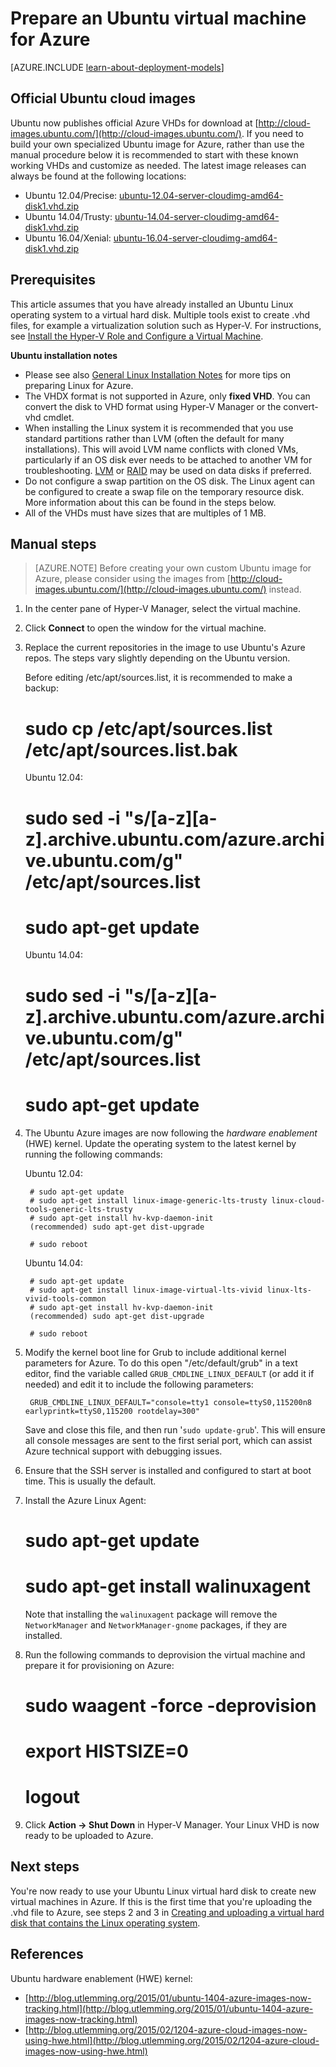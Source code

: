 <properties
    pageTitle="Create and upload an Ubuntu Linux VHD in Azure"
    description="Learn to create and upload an Azure virtual hard disk (VHD) that contains an Ubuntu Linux operating system."
    services="virtual-machines-linux"
    documentationcenter=""
    author="szarkos"
    manager="timlt"
    editor="tysonn"
    tags="azure-resource-manager,azure-service-management" />
<tags
    ms.assetid="3e097959-84fc-4f6a-8cc8-35e087fd1542"
    ms.service="virtual-machines-linux"
    ms.workload="infrastructure-services"
    ms.tgt_pltfrm="vm-linux"
    ms.devlang="na"
    ms.topic="article"
    ms.date="08/24/2016"
    wacn.date=""
    ms.author="szark" />

# Prepare an Ubuntu virtual machine for Azure
[AZURE.INCLUDE [learn-about-deployment-models](../../includes/learn-about-deployment-models-both-include.md)]

## Official Ubuntu cloud images
Ubuntu now publishes official Azure VHDs for download at [http://cloud-images.ubuntu.com/](http://cloud-images.ubuntu.com/). If you need to build your own specialized Ubuntu image for Azure, rather than use the manual procedure below it is recommended to start with these known working VHDs and customize as needed. The latest image releases can always be found at the following locations:

* Ubuntu 12.04/Precise: [ubuntu-12.04-server-cloudimg-amd64-disk1.vhd.zip](http://cloud-images.ubuntu.com/releases/precise/release/ubuntu-12.04-server-cloudimg-amd64-disk1.vhd.zip)
* Ubuntu 14.04/Trusty: [ubuntu-14.04-server-cloudimg-amd64-disk1.vhd.zip](http://cloud-images.ubuntu.com/releases/trusty/release/ubuntu-14.04-server-cloudimg-amd64-disk1.vhd.zip)
* Ubuntu 16.04/Xenial: [ubuntu-16.04-server-cloudimg-amd64-disk1.vhd.zip](http://cloud-images.ubuntu.com/releases/xenial/release/ubuntu-16.04-server-cloudimg-amd64-disk1.vhd.zip)

## Prerequisites
This article assumes that you have already installed an Ubuntu Linux operating system to a virtual hard disk. Multiple tools exist to create .vhd files, for example a virtualization solution such as Hyper-V. For instructions, see [Install the Hyper-V Role and Configure a Virtual Machine](http://technet.microsoft.com/zh-cn/library/hh846766.aspx).

**Ubuntu installation notes**

* Please see also [General Linux Installation Notes](/documentation/articles/virtual-machines-linux-create-upload-generic/#general-linux-installation-notes) for more tips on preparing Linux for Azure.
* The VHDX format is not supported in Azure, only **fixed VHD**.  You can convert the disk to VHD format using Hyper-V Manager or the convert-vhd cmdlet.
* When installing the Linux system it is recommended that you use standard partitions rather than LVM (often the default for many installations). This will avoid LVM name conflicts with cloned VMs, particularly if an OS disk ever needs to be attached to another VM for troubleshooting. [LVM](/documentation/articles/virtual-machines-linux-configure-lvm/) or [RAID](/documentation/articles/virtual-machines-linux-configure-raid/) may be used on data disks if preferred.
* Do not configure a swap partition on the OS disk. The Linux agent can be configured to create a swap file on the temporary resource disk.  More information about this can be found in the steps below.
* All of the VHDs must have sizes that are multiples of 1 MB.

## Manual steps
> [AZURE.NOTE]
> Before creating your own custom Ubuntu image for Azure, please consider using the images from [http://cloud-images.ubuntu.com/](http://cloud-images.ubuntu.com/) instead.
> 
> 

1. In the center pane of Hyper-V Manager, select the virtual machine.
2. Click **Connect** to open the window for the virtual machine.
3. Replace the current repositories in the image to use Ubuntu's Azure repos. The steps vary slightly depending on the Ubuntu version.
   
   Before editing /etc/apt/sources.list, it is recommended to make a backup:
   
   # sudo cp /etc/apt/sources.list /etc/apt/sources.list.bak
   Ubuntu 12.04:
   
   # sudo sed -i "s/[a-z][a-z].archive.ubuntu.com/azure.archive.ubuntu.com/g" /etc/apt/sources.list
   # sudo apt-get update
   Ubuntu 14.04:
   
   # sudo sed -i "s/[a-z][a-z].archive.ubuntu.com/azure.archive.ubuntu.com/g" /etc/apt/sources.list
   # sudo apt-get update
4. The Ubuntu Azure images are now following the *hardware enablement* (HWE) kernel. Update the operating system to the latest kernel by running the following commands:
   
    Ubuntu 12.04:
   
        # sudo apt-get update
        # sudo apt-get install linux-image-generic-lts-trusty linux-cloud-tools-generic-lts-trusty
        # sudo apt-get install hv-kvp-daemon-init
        (recommended) sudo apt-get dist-upgrade
   
        # sudo reboot
   
    Ubuntu 14.04:
   
        # sudo apt-get update
        # sudo apt-get install linux-image-virtual-lts-vivid linux-lts-vivid-tools-common
        # sudo apt-get install hv-kvp-daemon-init
        (recommended) sudo apt-get dist-upgrade
   
        # sudo reboot
5. Modify the kernel boot line for Grub to include additional kernel parameters for Azure. To do this open "/etc/default/grub" in a text editor, find the variable called `GRUB_CMDLINE_LINUX_DEFAULT` (or add it if needed) and edit it to include the following parameters:
   
        GRUB_CMDLINE_LINUX_DEFAULT="console=tty1 console=ttyS0,115200n8 earlyprintk=ttyS0,115200 rootdelay=300"
   
    Save and close this file, and then run '`sudo update-grub`'. This will ensure all console messages are sent to the first serial port, which can assist Azure technical support with debugging issues.
6. Ensure that the SSH server is installed and configured to start at boot time.  This is usually the default.
7. Install the Azure Linux Agent:
   
   # sudo apt-get update
   # sudo apt-get install walinuxagent
   Note that installing the `walinuxagent` package will remove the `NetworkManager` and `NetworkManager-gnome` packages, if they are installed.
8. Run the following commands to deprovision the virtual machine and prepare it for provisioning on Azure:
   
   # sudo waagent -force -deprovision
   # export HISTSIZE=0
   # logout
9. Click **Action -> Shut Down** in Hyper-V Manager. Your Linux VHD is now ready to be uploaded to Azure.

## Next steps
You're now ready to use your Ubuntu Linux virtual hard disk to create new virtual machines in Azure. If this is the first time that you're uploading the .vhd file to Azure, see steps 2 and 3 in [Creating and uploading a virtual hard disk that contains the Linux operating system](/documentation/articles/virtual-machines-linux-classic-create-upload-vhd/).

## References
Ubuntu hardware enablement (HWE) kernel:

* [http://blog.utlemming.org/2015/01/ubuntu-1404-azure-images-now-tracking.html](http://blog.utlemming.org/2015/01/ubuntu-1404-azure-images-now-tracking.html)
* [http://blog.utlemming.org/2015/02/1204-azure-cloud-images-now-using-hwe.html](http://blog.utlemming.org/2015/02/1204-azure-cloud-images-now-using-hwe.html)

